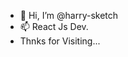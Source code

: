 - 👋 Hi, I’m @harry-sketch
- 📫 React Js Dev.
- Thnks for Visiting...

<!---
harry-sketch/harry-sketch is a ✨ special ✨ repository because its `README.md` (this file) appears on your GitHub profile.
You can click the Preview link to take a look at your changes.
--->
